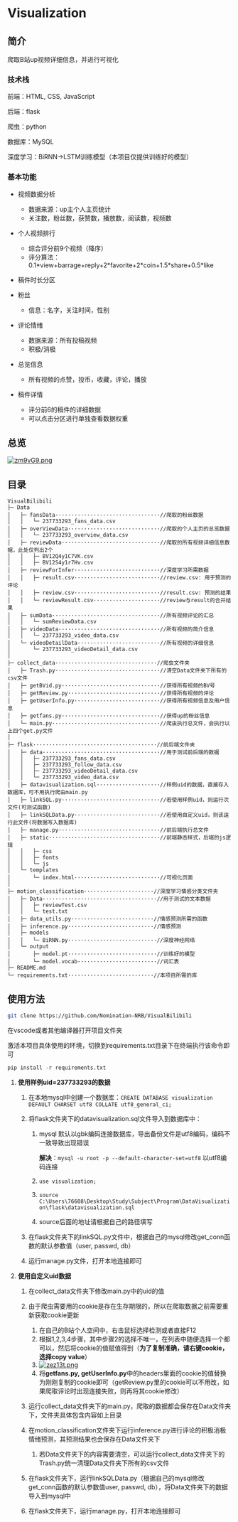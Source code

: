 # Visualization

## 简介

爬取B站up视频详细信息，并进行可视化



### 技术栈

前端：HTML, CSS, JavaScript

后端：flask

爬虫：python

数据库：MySQL

深度学习：BiRNN->LSTM训练模型（本项目仅提供训练好的模型）



### 基本功能

- 视频数据分析
  - 数据来源：up主个人主页统计
  - 关注数，粉丝数，获赞数，播放数，阅读数，视频数

- 个人视频排行
  - 综合评分前9个视频（降序）
  - 评分算法：0.1\*view+barrage+reply+2\*favorite+2\*coin+1.5\*share+0.5*like

- 稿件时长分区
- 粉丝
  - 信息：名字，关注时间，性别

- 评论情绪
  - 数据来源：所有投稿视频
  - 积极/消极

- 总览信息
  - 所有视频的点赞，投币，收藏，评论，播放

- 稿件详情
  - 评分前6的稿件的详细数据
  - 可以点击分区进行单独查看数据权重




## 总览

[![zm9vG9.png](https://s1.ax1x.com/2022/11/17/zm9vG9.png)](https://imgse.com/i/zm9vG9)



## 目录

```
VisualBilibili
├─ Data
│	├─ fansData·································//爬取的粉丝数据
│	│	└─ 237733293_fans_data.csv
│	├─ overViewData·····························//爬取的个人主页的总览数据
│	│	└─ 237733293_overview_data.csv
│	├─ reviewData·······························//爬取的所有视频详细信息数据，此处仅列出2个
│	│	├─ BV12Q4y1C7VK.csv
│	│	├─ BV12S4y1r7Hv.csv
│	├─ reviewForInfer···························//深度学习所需数据
│	│	├─ result.csv···························//review.csv: 用于预测的评论
│	│	├─ review.csv···························//result.csv: 预测的结果
│	│	└─ reviewResult.csv·····················//review与result的合并结果
│	├─ sumData··································//所有视频评论的汇总
│	│	└─ sumReviewData.csv
│	├─ videoData································//所有视频的简介信息
│	│	└─ 237733293_video_data.csv
│	└─ videoDetailData··························//所有视频的详细信息
│	 	└─ 237733293_videoDetail_data.csv
│
├─ collect_data································//爬虫文件夹
│	├─ Trash.py·································//清空Data文件夹下所有的csv文件
│	├─ getBVid.py·······························//获得所有视频的BV号
│	├─ getReview.py·····························//获得所有视频的评论
│	├─ getUserInfo.py···························//获得所有视频信息及用户信息
│	├─ getfans.py·······························//获得up的粉丝信息
│	└─ main.py··································//爬虫执行总文件，会执行以上四个get.py文件
│
├─ flask·······································//前后端文件夹
│	├─ data·····································//用于测试前后端的数据
│	│	├─ 237733293_fans_data.csv
│	│	├─ 237733293_follow_data.csv
│	│	├─ 237733293_videoDetail_data.csv
│	│	└─ 237733293_video_data.csv
│	├─ datavisualization.sql····················//样例uid的数据，直接存入数据库，可不用执行爬虫main.py
│	├─ linkSQL.py·······························//若使用样例uid，则运行次文件(可测试函数)
│	├─ linkSQLData.py···························//若使用自定义uid，则该运行此文件(将数据写入数据库)
│	├─ manage.py································//前后端执行总文件
│	├─ static···································//前端静态样式，后端的js逻辑
│	│	├─ css
│	│	├─ fonts
│	│	└─ js
│	└─ templates
│	 	└─ index.html···························//可视化页面
│
├─ motion_classification······················//深度学习情感分类文件夹
│	├─ Data····································//用于测试的文本数据
│	│	├─ reviewTest.csv
│	│	└─ test.txt
│	├─ data_utils.py··························//情感预测所需的函数
│	├─ inference.py···························//情感预测
│	├─ models															
│	│	└─ BiRNN.py····························//深度神经网络
│	└─ output
│	 	├─ model.pt····························//训练好的模型
│	 	└─ model.vocab·························//词汇表
├─ README.md
└─ requirements.txt···························//本项目所需的库
```



## 使用方法

```bash
git clone https://github.com/Nomination-NRB/VisualBilibili
```

在vscode或者其他编译器打开项目文件夹

激活本项目具体使用的环境，切换到requirements.txt目录下在终端执行该命令即可

```python
pip install -r requirements.txt
```

1. **使用样例uid=237733293的数据**

   1. 在本地mysql中创建一个数据库：`CREATE DATABASE visualization DEFAULT CHARSET utf8 COLLATE utf8_general_ci;`

   2. 将flask文件夹下的datavisualization.sql文件导入到数据库中：

      1. mysql 默认以gbk编码连接数据库，导出备份文件是utf8编码，编码不一致导致出现错误

         **解决**：`mysql -u root -p --default-character-set=utf8` 以utf8编码连接

      2. `use visualization;`

      3. `source C:\Users\76608\Desktop\Study\Subject\Program\DataVisualization\flask\datavisualization.sql`

      4. source后面的地址请根据自己的路径填写

   3. 在flask文件夹下的linkSQL.py文件中，根据自己的mysql修改get_conn函数的默认参数值（user, passwd, db）

   4. 运行manage.py文件，打开本地连接即可

2. **使用自定义uid数据**

   1. 在collect_data文件夹下修改main.py中的uid的值
   2. 由于爬虫需要用的cookie是存在生存期限的，所以在爬取数据之前需要重新获取cookie更新
      1. 在自己的B站个人空间中，右击鼠标选择检测或者直接F12
      2. 根据1,2,3,4步骤，其中步骤2的选择不唯一，在列表中随便选择一个都可以，然后将cookie的值赋值得到（**为了复制准确，请右键cookie，选择copy value**）
      3. [![zez13t.png](https://s1.ax1x.com/2022/11/17/zez13t.png)](https://imgse.com/i/zez13t)
      4. 将**getfans.py, getUserInfo.py**中的headers里面的cookie的值替换为刚刚复制的cookie即可（getReview.py里的cookie可以不用改，如果爬取评论时出现连接失败，则再将其cookie修改）

   3. 运行collect_data文件夹下的main.py，爬取的数据都会保存在Data文件夹下，文件夹具体包含内容如上目录
   4. 在motion_classification文件夹下运行inference.py进行评论的积极消极情绪预测，其预测结果也会保存在Data文件夹下
      1. 若Data文件夹下的内容需要清空，可以运行collect_data文件夹下的Trash.py统一清理Data文件夹下所有的csv文件

   5. 在flask文件夹下，运行linkSQLData.py（根据自己的mysql修改get_conn函数的默认参数值user, passwd, db），将Data文件夹下的数据导入到mysql中
   6. 在flask文件夹下，运行manage.py，打开本地连接即可





























